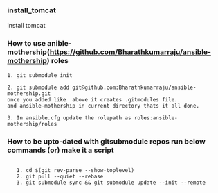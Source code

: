 ### install_tomcat
install tomcat

### How to use anible-mothership(https://github.com/Bharathkumarraju/ansible-mothership) roles

```
1. git submodule init

2. git submodule add git@github.com:Bharathkumarraju/ansible-mothership.git
once you added like  above it creates .gitmodules file.
and ansible-mothership in current directory thats it all done.

3. In ansible.cfg update the rolepath as roles:ansible-mothership/roles

```

### How to be upto-dated with gitsubmodule repos run  below commands (or) make it a script

```

   1. cd $(git rev-parse --show-toplevel)
   2. git pull --quiet --rebase
   3. git submodule sync && git submodule update --init --remote

```
